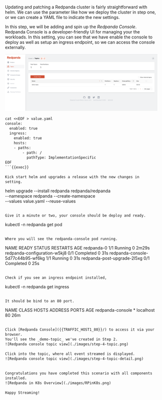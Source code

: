 Updating and patching a Redpanda cluster is fairly straightforward with helm.
We can use the parameter like how we deploy the cluster in step one, or we can create a YAML file to indicate the new settings.

In this step, we will be adding and spin up the *Redpanda Console*. Redpanda Console is a developer-friendly UI for managing your the workloads. In this setting, you can see that we have enable the console to deploy as well as setup an ingress endpoint, so we can access the console externally.  

![Redpanda console overview](./images/step-4-overview.png)

```
cat <<EOF > value.yaml
console:
  enabled: true
  ingress:
    enabled: true
    hosts:
    - paths:
        - path: /
          pathType: ImplementationSpecific
EOF
```{{exec}}

Kick start helm and upgrades a release with the new changes in setting. 

```
helm upgrade --install redpanda redpanda/redpanda \
    --namespace redpanda --create-namespace \
    --values value.yaml --reuse-values

```{{exec}}

Give it a minute or two, your console should be deploy and ready. 

```
kubectl -n redpanda get pod
```{{exec}}

Where you will see the redpanda-console pod running. 

```
NAME                                READY   STATUS      RESTARTS   AGE
redpanda-0                          1/1     Running     0          2m29s
redpanda-configuration-w5kj8        0/1     Completed   0          31s
redpanda-console-5d77c44b95-wf6kg   1/1     Running     0          31s
redpanda-post-upgrade-2l5xg         0/1     Completed   0          25s
```

Check if you see an ingress endpoint installed, 

```
kubectl -n redpanda get ingress
```{{exec}}

It should be bind to an 80 port.
```
NAME               CLASS    HOSTS   ADDRESS     PORTS   AGE
redpanda-console   <none>   *       localhost   80      26m
```

Click [Redpanda Console]({{TRAFFIC_HOST1_80}}/) to access it via your browser.
You'll see the _demo-topic_ we've created in Step 2.
![Redpanda console topic view](./images/step-4-topic.png)

Click into the topic, where all event streamed is displayed.
![Redpanda console topic view](./images/step-4-topic-detail.png)


Congratulations you have completed this scenario with all components installed. 
![Redpanda in K8s Overview](./images/RPinK8s.png)

Happy Streaming!